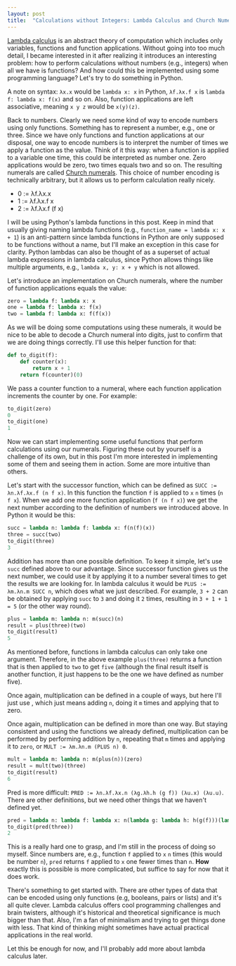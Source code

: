 ```yaml
---
layout: post
title:  "Calculations without Integers: Lambda Calculus and Church Numerals"
---
```


[Lambda calculus][1] is an abstract theory of computation which includes only variables, functions and function applications. Without going into too much detail, I became interested in it after realizing it introduces an interesting problem: how to perform calculations without numbers (e.g., integers) when all we have is functions? And how could this be implemented using some programming language? Let's try to do something in Python.

A note on syntax: `λx.x` would be `lambda x: x` in Python, `λf.λx.f x` is `lambda f: lambda x: f(x)` and so on. Also, function applications are left associative, meaning `x y z` would be `x(y)(z)`.

Back to numbers. Clearly we need some kind of way to encode numbers using only functions. Something has to represent a number, e.g., one or three. Since we have only functions and function applications at our disposal, one way to encode numbers is to interpret the number of times we apply a function as the value. Think of it this way: when a function is applied to a variable one time, this could be interpreted as number one. Zero applications would be zero, two times equals two and so on. The resulting numerals are called [Church numerals][2]. This choice of number encoding is technically arbitrary, but it allows us to perform calculation really nicely.

- 0 := λf.λx.x
- 1 := λf.λx.f x
- 2 := λf.λx.f (f x)

I will be using Python's lambda functions in this post. Keep in mind that usually giving naming lambda functions (e.g., `function_name = lambda x: x + 1`) is an anti-pattern since lambda functions in Python are only supposed to be functions without a name, but I'll make an exception in this case for clarity. Python lambdas can also be thought of as a superset of actual lambda expressions in lambda calculus, since Python allows things like multiple arguments, e.g., `lambda x, y: x + y` which is not allowed.

Let's introduce an implementation on Church numerals, where the number of function applications equals the value:

```python
zero = lambda f: lambda x: x
one = lambda f: lambda x: f(x)
two = lambda f: lambda x: f(f(x))
```

As we will be doing some computations using these numerals, it would be nice to be able to decode a Church numeral into digits, just to confirm that we are doing things correctly. I'll use this helper function for that:

```python
def to_digit(f):
    def counter(x):
        return x + 1
    return f(counter)(0)
```

We pass a counter function to a numeral, where each function application increments the counter by one. For example:

```python
to_digit(zero)
0
to_digit(one)
1
```

Now we can start implementing some useful functions that perform calculations using our numerals. Figuring these out by yourself is a challenge of its own, but in this post I'm more interested in implementing some of them and seeing them in action. Some are more intuitive than others.

Let's start with the successor function, which can be defined as `SUCC := λn.λf.λx.f (n f x)`. In this function the function `f` is applied to `x` `n` times (`n f x`). When we add one more function application (`f (n f x)`) we get the next number according to the definition of numbers we introduced above. In Python it would be this:

```python
succ = lambda n: lambda f: lambda x: f(n(f)(x))
three = succ(two)
to_digit(three)
3
```

Addition has more than one possible definition. To keep it simple, let's use `succ` defined above to our advantage. Since successor function gives us the next number, we could use it by applying it to a number several times to get the results we are looking for. In lambda calculus it would be `PLUS := λm.λn.m SUCC n`, which does what we just described. For example, `3 + 2` can be obtained by applying `succ` to `3` and doing it `2` times, resulting in `3 + 1 + 1 = 5` (or the other way round). 

```python
plus = lambda m: lambda n: m(succ)(n)
result = plus(three)(two)
to_digit(result)
5
```

As mentioned before, functions in lambda calculus can only take one argument. Therefore, in the above example `plus(three)` returns a function that is then applied to `two` to get `five` (although the final result itself is another function, it just happens to be the one we have defined as number five).

Once again, multiplication can be defined in a couple of ways, but here I'll just use , which just means adding `n`, doing it `m` times and applying that to zero.

Once again, multiplication can be defined in more than one way. But staying consistent and using the functions we already defined, multiplication can be performed by performing addition by `n`, repeating that `m` times and applying it to `zero`, or `MULT := λm.λn.m (PLUS n) 0`.

```python
mult = lambda m: lambda n: m(plus(n))(zero)
result = mult(two)(three)
to_digit(result)
6
```

Pred is more difficult: `PRED := λn.λf.λx.n (λg.λh.h (g f)) (λu.x) (λu.u)`. There are other definitions, but we need other things that we haven't defined yet.

```python
pred = lambda n: lambda f: lambda x: n(lambda g: lambda h: h(g(f)))(lambda u: x)(lambda u: u)
to_digit(pred(three))
2
```

This is a really hard one to grasp, and I'm still in the process of doing so myself. Since numbers are, e.g., function `f` applied to `x` `n` times (this would be number `n`), `pred` returns `f` applied to `x` one fewer times than `n`. **How** exactly this is possible is more complicated, but suffice to say for now that it does work.

There's something to get started with. There are other types of data that can be encoded using only functions (e.g, booleans, pairs or lists) and it's all quite clever. Lambda calculus offers cool programming challenges and brain twisters, although it's historical and theoretical significance is much bigger than that. Also, I'm a fan of minimalism and trying to get things done with less. That kind of thinking might sometimes have actual practical applications in the real world.

Let this be enough for now, and I'll probably add more about lambda calculus later.

[1]: https://en.wikipedia.org/wiki/Lambda_calculus
[2]: https://en.wikipedia.org/wiki/Church_encoding#Church_numerals